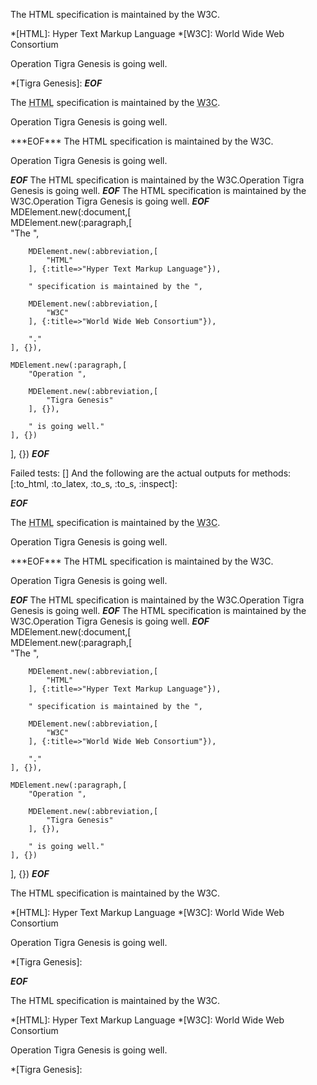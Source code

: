 
The HTML specification is maintained by the W3C.

*[HTML]: Hyper Text Markup Language
*[W3C]:  World Wide Web Consortium



Operation Tigra Genesis is going well.

*[Tigra Genesis]:
***EOF***
<p>The <abbr title='Hyper Text Markup Language'>HTML</abbr
      > specification is maintained by the <abbr title='World Wide Web Consortium'>W3C</abbr
      >.</p
    ><p>Operation <abbr>Tigra Genesis</abbr
      > is going well.</p
  >
***EOF***
The HTML specification is maintained by the W3C.

Operation Tigra Genesis is going well.


***EOF***
The HTML specification is maintained by the W3C.Operation Tigra Genesis is going well.
***EOF***
The HTML specification is maintained by the W3C.Operation Tigra Genesis is going well.
***EOF***
MDElement.new(:document,[	
	MDElement.new(:paragraph,[	
		"The ",
		
		MDElement.new(:abbreviation,[	
			"HTML"
		], {:title=>"Hyper Text Markup Language"}),
		
		" specification is maintained by the ",
		
		MDElement.new(:abbreviation,[	
			"W3C"
		], {:title=>"World Wide Web Consortium"}),
		
		"."
	], {}),
	
	MDElement.new(:paragraph,[	
		"Operation ",
		
		MDElement.new(:abbreviation,[	
			"Tigra Genesis"
		], {}),
		
		" is going well."
	], {})
], {})
***EOF***

Failed tests:   [] 
And the following are the actual outputs for methods:
   [:to_html, :to_latex, :to_s, :to_s, :inspect]:


***EOF***
<p>The <abbr title='Hyper Text Markup Language'>HTML</abbr
      > specification is maintained by the <abbr title='World Wide Web Consortium'>W3C</abbr
      >.</p
    ><p>Operation <abbr>Tigra Genesis</abbr
      > is going well.</p
  >
***EOF***
The HTML specification is maintained by the W3C.

Operation Tigra Genesis is going well.


***EOF***
The HTML specification is maintained by the W3C.Operation Tigra Genesis is going well.
***EOF***
The HTML specification is maintained by the W3C.Operation Tigra Genesis is going well.
***EOF***
MDElement.new(:document,[	
	MDElement.new(:paragraph,[	
		"The ",
		
		MDElement.new(:abbreviation,[	
			"HTML"
		], {:title=>"Hyper Text Markup Language"}),
		
		" specification is maintained by the ",
		
		MDElement.new(:abbreviation,[	
			"W3C"
		], {:title=>"World Wide Web Consortium"}),
		
		"."
	], {}),
	
	MDElement.new(:paragraph,[	
		"Operation ",
		
		MDElement.new(:abbreviation,[	
			"Tigra Genesis"
		], {}),
		
		" is going well."
	], {})
], {})
***EOF***
<p>The HTML specification is maintained by the W3C.</p>

<p>*[HTML]: Hyper Text Markup Language
*[W3C]:  World Wide Web Consortium</p>

<p>Operation Tigra Genesis is going well.</p>

<p>*[Tigra Genesis]:</p>

***EOF***
<p>The HTML specification is maintained by the W3C.</p
    ><p>*[HTML]: Hyper Text Markup Language
*[W3C]: World Wide Web Consortium</p
    ><p>Operation Tigra Genesis is going well.</p
    ><p>*[Tigra Genesis]:</p
  >